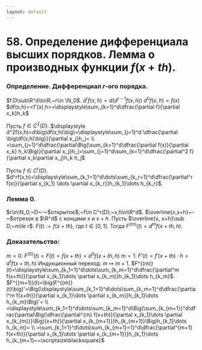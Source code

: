 ```yaml
---
layout: default
---
```

# 58. Определение дифференциала высших порядков. Лемма о производных функции $f(x+th)$.

### Определение. Дифференциал $r$-ого порядка.
$f:D\sub\R^d\to\R;~r\in \N_0$.
$d^rf(x,h)=d\big(d^{r-1}f(x,h)\big)$
$d^0f(x,h)=f(x)$
$df(x,h)=<f'(x),h>=\displaystyle\sum_{k=1}^d\dfrac{\partial f}{\partial x_k}h_k$

Пусть $f\in C^2(D)$.
$\displaystyle d^2f(x,h)=d\big(df(x,h)\big)=\displaystyle\sum_{j=1}^d \dfrac{\partial \big(df(x,h)\big)}{\partial x_j}h_j=
\\
=\sum_{j=1}^d\dfrac{\partial\Big(\sum_{k=1}^d\dfrac{\partial f(x)}{\partial x_k} h_k\Big)}{\partial x_j}h_j=\sum_{j=1}^d\sum_{k=1}^d\dfrac{\partial^2 f}{\partial x_k\partial x_j}h_k h_j$

Пусть $f\in C^r(D)$.
$d^rf(x,h)=\displaystyle\sum_{k_1=1}^d\dots\sum_{k_r=1}^d\dfrac{\partial^r f(x)}{\partial x_{k_1} \dots \partial x_{k_r}}h_{k_1}\dots h_{k_r}$.

### Лемма $0$.
$r\in\N_0;~D~-~$открытое$;~f\in C^r(D);~x,h\in\R^d$.
$\overline{x,x+h}~-~$отрезок в $\R^d$ с концами $x$ и $x+h$.
Пусть $\overline{x, x+h}\sub D;~m\le r$.
$F(t):=f(x+th),$ где $t\in[0,1]$.
Тогда $F^{(m)}(t)=d^mf(x+th,h)$.

### Доказательство:
$m=0:~F^{(0)}(t)=F(t)=f(x+th)=d^0f(x+th,h)$
$m=1:~F'(t)=f'(x+th)\cdot h=d^1f(x+th,h)$
Индукционный переход: $m\mapsto m+1$.
$F^{(m)}(t)=\displaystyle\sum_{k_1=1}^d\dots\sum_{k_m=1}^d\dfrac{\partial^m f(x+th)}{\partial x_{k_1}\dots \partial x_{k_m}}h_{k_1}\dots h_{k_m}$.
$F^{(m+1)}(t)=\big(F^{(m)}(t)\big)'=\Big(\displaystyle\sum_{k_1=1}^d\dots\sum_{k_m=1}^d\dfrac{\partial^m f(x+th)}{\partial x_{k_1}\dots \partial x_{k_m}}h_{k_1}\dots h_{k_m}\Big)'=
\\
=\displaystyle\sum_{k_1=1}^d\dots\sum_{k_m=1}^d\Big(\sum_{k_{m+1}}^d\dfrac{\partial\Big(\dfrac{\partial^{m} f(x+th)}{\partial x_{k_1}\dots \partial x_{k_{m}}}\Big)(x+th)}{\partial x_{k_{m+1}}}h_{k_{m+1}}\Big)h_{k_1}\dots h_{k_m}=
\\
=\sum_{k_1=1}^d\dots\sum_{k_{m+1}=1}^d\dfrac{\partial^{m+1} f(x+th)}{\partial x_{k_1}\dots \partial x_{k_{m+1}}}h_{k_1}\dots h_{k_{m+1}~~\scriptsize\blacksquare}$
